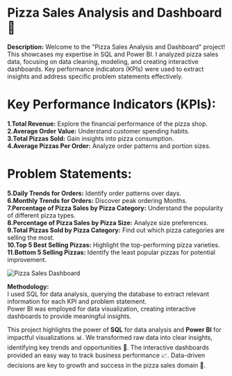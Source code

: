 # Pizza Sales Analysis and Dashboard🍕
**Description:** Welcome to the "Pizza Sales Analysis and Dashboard" project! This showcases my expertise in SQL and Power BI. I analyzed pizza sales data, focusing on data cleaning, modeling, and creating interactive dashboards. Key performance indicators (KPIs) were used to extract insights and address specific problem statements effectively.

# Key Performance Indicators (KPIs):
**1.Total Revenue:** Explore the financial performance of the pizza shop.<br>
**2.Average Order Value:** Understand customer spending habits.<br>
**3.Total Pizzas Sold:** Gain insights into pizza consumption.<br>
**4.Average Pizzas Per Order:** Analyze order patterns and portion sizes.<br>

# Problem Statements:
**5.Daily Trends for Orders:** Identify order patterns over days.<br>
**6.Monthly Trends for Orders:** Discover peak ordering Months.<br>
**7.Percentage of Pizza Sales by Pizza Category:** Understand the popularity of different pizza types.<br>
**8.Percentage of Pizza Sales by Pizza Size:** Analyze size preferences.<br>
**9.Total Pizzas Sold by Pizza Category:** Find out which pizza categories are selling the most.<br>
**10.Top 5 Best Selling Pizzas:** Highlight the top-performing pizza varieties.<br>
**11.Bottom 5 Selling Pizzas:** Identify the least popular pizzas for potential improvement.<br>

![Pizza Sales Dashboard](https://github.com/user-attachments/assets/f2d9109f-395b-41cb-a7fb-78c8eba085ec)

**Methodology:**<br>
I used SQL for data analysis, querying the database to extract relevant information for each KPI and problem statement.<br>
Power BI was employed for data visualization, creating interactive dashboards to provide meaningful insights.

This project highlights the power of **SQL** for data analysis and **Power BI** for impactful visualizations 📊. We transformed raw data into clear insights, identifying key trends and opportunities 🚀. The interactive dashboards provided an easy way to track business performance 📈. Data-driven decisions are key to growth and success in the pizza sales domain 🍕.



